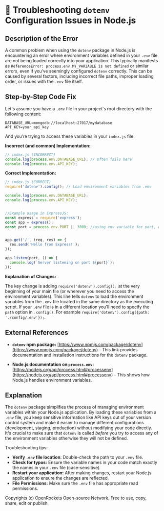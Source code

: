 # 🐞 Troubleshooting `dotenv` Configuration Issues in Node.js


## Description of the Error

A common problem when using the `dotenv` package in Node.js is encountering an error where environment variables defined in your `.env` file are not being loaded correctly into your application. This typically manifests as `ReferenceError: process.env.MY_VARIABLE is not defined` or similar errors, even if you've seemingly configured `dotenv` correctly.  This can be caused by several factors, including incorrect file paths, improper loading order, or issues with the `.env` file itself.

## Step-by-Step Code Fix

Let's assume you have a `.env` file in your project's root directory with the following content:

```.env
DATABASE_URL=mongodb://localhost:27017/mydatabase
API_KEY=your_api_key
```

And you're trying to access these variables in your `index.js` file.

**Incorrect (and common) Implementation:**

```javascript
// index.js (INCORRECT)
console.log(process.env.DATABASE_URL); // Often fails here
console.log(process.env.API_KEY);
```

**Correct Implementation:**

```javascript
// index.js (CORRECT)
require('dotenv').config(); // Load environment variables from .env

console.log(process.env.DATABASE_URL); 
console.log(process.env.API_KEY);


//Example usage in ExpressJS:
const express = require('express');
const app = express();
const port = process.env.PORT || 3000; //using env variable for port, defaults to 3000


app.get('/', (req, res) => {
  res.send('Hello from Express!');
});

app.listen(port, () => {
  console.log(`Server listening on port ${port}`);
});

```

**Explanation of Changes:**

The key change is adding `require('dotenv').config();` at the very beginning of your main file (or wherever you need to access the environment variables).  This line tells `dotenv` to load the environment variables from the `.env` file located in the same directory as the executing script.  If your `.env` file is in a different location you'll need to specify the `path` option in `.config()`.  For example `require('dotenv').config({path: './config/.env'});`.


## External References

* **`dotenv` npm package:** [https://www.npmjs.com/package/dotenv](https://www.npmjs.com/package/dotenv)  -  This link provides documentation and installation instructions for the `dotenv` package.

* **Node.js documentation on `process.env`:** [https://nodejs.org/api/process.html#processenv](https://nodejs.org/api/process.html#processenv) - This shows how Node.js handles environment variables.

## Explanation

The `dotenv` package simplifies the process of managing environment variables within your Node.js application.  By loading these variables from a `.env` file, you keep sensitive information like API keys out of your version control system and make it easier to manage different configurations (development, staging, production) without modifying your code directly.  It's crucial to make sure that `dotenv` is called *before* you try to access any of the environment variables otherwise they will not be defined.

Troubleshooting tips:

* **Verify `.env` file location:** Double-check the path to your `.env` file.
* **Check for typos:** Ensure the variable names in your code match exactly the names in your `.env` file (case-sensitive).
* **Restart your application:** After making changes, restart your Node.js application to ensure the changes are reflected.
* **File Permissions:**  Make sure the `.env` file has appropriate read permissions.

Copyrights (c) OpenRockets Open-source Network. Free to use, copy, share, edit or publish.

